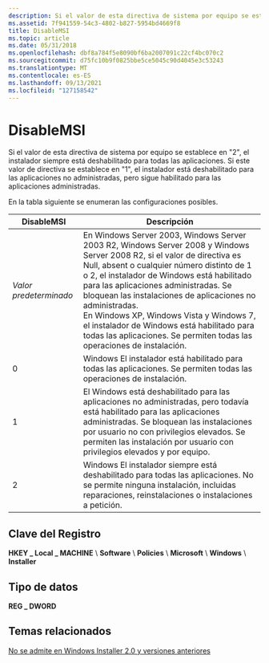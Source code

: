 ```yaml
---
description: Si el valor de esta directiva de sistema por equipo se establece en \# &0034;2&0034; el instalador siempre está deshabilitado para todas las \# aplicaciones. Si este valor de directiva se establece en \# &0034;1&0034;, el instalador está deshabilitado para las aplicaciones no administradas, pero sigue habilitado para las aplicaciones \# administradas.
ms.assetid: 7f941559-54c3-4802-b827-5954bd4669f8
title: DisableMSI
ms.topic: article
ms.date: 05/31/2018
ms.openlocfilehash: dbf8a784f5e8090bf6ba2007091c22cf4bc070c2
ms.sourcegitcommit: d75fc10b9f0825bbe5ce5045c90d4045e3c53243
ms.translationtype: MT
ms.contentlocale: es-ES
ms.lasthandoff: 09/13/2021
ms.locfileid: "127158542"
---
```

# <a name="disablemsi"></a>DisableMSI

Si el valor de [](system-policy.md) esta directiva de sistema por equipo se establece en "2", el instalador siempre está deshabilitado para todas las aplicaciones. Si este valor de directiva se establece en "1", el instalador está deshabilitado para las aplicaciones no administradas, pero sigue habilitado para las aplicaciones administradas.

En la tabla siguiente se enumeran las configuraciones posibles.



| DisableMSI | Descripción                                                                                                                                                                                                                                                                                                                                                                                                                                 |
|------------|---------------------------------------------------------------------------------------------------------------------------------------------------------------------------------------------------------------------------------------------------------------------------------------------------------------------------------------------------------------------------------------------------------------------------------------------|
| *Valor predeterminado*  | En Windows Server 2003, Windows Server 2003 R2, Windows Server 2008 y Windows Server 2008 R2, si el valor de directiva es Null, absent o cualquier número distinto de 1 o 2, el instalador de Windows está habilitado para las aplicaciones administradas. Se bloquean las instalaciones de aplicaciones no administradas.<br/> En Windows XP, Windows Vista y Windows 7, el instalador de Windows está habilitado para todas las aplicaciones. Se permiten todas las operaciones de instalación.<br/> |
| 0          | Windows El instalador está habilitado para todas las aplicaciones. Se permiten todas las operaciones de instalación.                                                                                                                                                                                                                                                                                                                                                      |
| 1          | El Windows está deshabilitado para las aplicaciones no administradas, pero todavía está habilitado para las aplicaciones administradas. Se bloquean las instalaciones por usuario no con privilegios elevados. Se permiten las instalación por usuario con privilegios elevados y por equipo.                                                                                                                                                                                                                        |
| 2          | Windows El instalador siempre está deshabilitado para todas las aplicaciones. No se permite ninguna instalación, incluidas reparaciones, reinstalaciones o instalaciones a petición.                                                                                                                                                                                                                                                                                               |



 

## <a name="registry-key"></a>Clave del Registro

**HKEY \_ Local \_ MACHINE** \\ **Software** \\ **Policies** \\ **Microsoft** \\ **Windows** \\ **Installer**

## <a name="data-type"></a>Tipo de datos

**REG \_ DWORD**

## <a name="related-topics"></a>Temas relacionados

<dl> <dt>

[No se admite en Windows Installer 2.0 y versiones anteriores](not-supported-in-windows-installer-version-2-0.md)
</dt> </dl>

 

 




